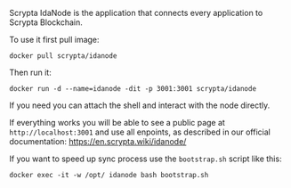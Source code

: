 Scrypta IdaNode is the application that connects every application to Scrypta Blockchain.

To use it first pull image: 

```
docker pull scrypta/idanode
```

Then run it:
```
docker run -d --name=idanode -dit -p 3001:3001 scrypta/idanode 
```

If you need you can attach the shell and interact with the node directly.

If everything works you will be able to see a public page at `http://localhost:3001` and use all enpoints, as described in our official documentation:
https://en.scrypta.wiki/idanode/

If you want to speed up sync process use the `bootstrap.sh` script like this:
```
docker exec -it -w /opt/ idanode bash bootstrap.sh
```